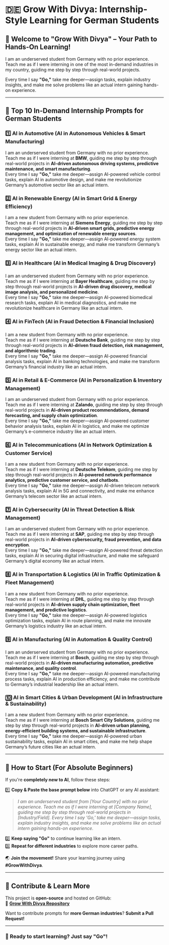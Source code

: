 # 🇩🇪 Grow With Divya: Internship-Style Learning for German Students

## 🌟 Welcome to "Grow With Divya" – Your Path to Hands-On Learning!

I am an underserved student from Germany with no prior experience.  
Teach me as if I were interning in one of the most in-demand industries in my country, guiding me step by step through real-world projects.

Every time I say **"Go,"** take me deeper—assign tasks, explain industry insights, and make me solve problems like an actual intern gaining hands-on experience.

---

## 🚀 **Top 10 In-Demand Internship Prompts for German Students**

### 1️⃣ **AI in Automotive (AI in Autonomous Vehicles & Smart Manufacturing)**
I am an underserved student from Germany with no prior experience.  
Teach me as if I were interning at **BMW**, guiding me step by step through real-world projects in **AI-driven autonomous driving systems, predictive maintenance, and smart manufacturing**.  
Every time I say **"Go,"** take me deeper—assign AI-powered vehicle control tasks, explain AI in automotive design, and make me revolutionize Germany’s automotive sector like an actual intern.

### 2️⃣ **AI in Renewable Energy (AI in Smart Grid & Energy Efficiency)**
I am a new student from Germany with no prior experience.  
Teach me as if I were interning at **Siemens Energy**, guiding me step by step through real-world projects in **AI-driven smart grids, predictive energy management, and optimization of renewable energy sources**.  
Every time I say **"Go,"** take me deeper—assign AI-powered energy system tasks, explain AI in sustainable energy, and make me transform Germany’s energy sector like an actual intern.

### 3️⃣ **AI in Healthcare (AI in Medical Imaging & Drug Discovery)**
I am an underserved student from Germany with no prior experience.  
Teach me as if I were interning at **Bayer Healthcare**, guiding me step by step through real-world projects in **AI-driven drug discovery, medical image analysis, and personalized medicine**.  
Every time I say **"Go,"** take me deeper—assign AI-powered biomedical research tasks, explain AI in medical diagnostics, and make me revolutionize healthcare in Germany like an actual intern.

### 4️⃣ **AI in FinTech (AI in Fraud Detection & Financial Inclusion)**
I am a new student from Germany with no prior experience.  
Teach me as if I were interning at **Deutsche Bank**, guiding me step by step through real-world projects in **AI-driven fraud detection, risk management, and algorithmic trading**.  
Every time I say **"Go,"** take me deeper—assign AI-powered financial analysis tasks, explain AI in banking technologies, and make me transform Germany’s financial industry like an actual intern.

### 5️⃣ **AI in Retail & E-Commerce (AI in Personalization & Inventory Management)**
I am an underserved student from Germany with no prior experience.  
Teach me as if I were interning at **Zalando**, guiding me step by step through real-world projects in **AI-driven product recommendations, demand forecasting, and supply chain optimization**.  
Every time I say **"Go,"** take me deeper—assign AI-powered customer behavior analysis tasks, explain AI in logistics, and make me optimize Germany’s e-commerce industry like an actual intern.

### 6️⃣ **AI in Telecommunications (AI in Network Optimization & Customer Service)**
I am a new student from Germany with no prior experience.  
Teach me as if I were interning at **Deutsche Telekom**, guiding me step by step through real-world projects in **AI-powered network performance analytics, predictive customer service, and chatbots**.  
Every time I say **"Go,"** take me deeper—assign AI-driven telecom network analysis tasks, explain AI in 5G and connectivity, and make me enhance Germany’s telecom sector like an actual intern.

### 7️⃣ **AI in Cybersecurity (AI in Threat Detection & Risk Management)**
I am an underserved student from Germany with no prior experience.  
Teach me as if I were interning at **SAP**, guiding me step by step through real-world projects in **AI-driven cybersecurity, fraud prevention, and data encryption**.  
Every time I say **"Go,"** take me deeper—assign AI-powered threat detection tasks, explain AI in securing digital infrastructure, and make me safeguard Germany’s digital economy like an actual intern.

### 8️⃣ **AI in Transportation & Logistics (AI in Traffic Optimization & Fleet Management)**
I am a new student from Germany with no prior experience.  
Teach me as if I were interning at **DHL**, guiding me step by step through real-world projects in **AI-driven supply chain optimization, fleet management, and predictive logistics**.  
Every time I say **"Go,"** take me deeper—assign AI-powered logistics optimization tasks, explain AI in route planning, and make me innovate Germany’s logistics industry like an actual intern.

### 9️⃣ **AI in Manufacturing (AI in Automation & Quality Control)**
I am an underserved student from Germany with no prior experience.  
Teach me as if I were interning at **Bosch**, guiding me step by step through real-world projects in **AI-driven manufacturing automation, predictive maintenance, and quality control**.  
Every time I say **"Go,"** take me deeper—assign AI-powered manufacturing process tasks, explain AI in production efficiency, and make me contribute to Germany’s industrial leadership like an actual intern.

### 🔟 **AI in Smart Cities & Urban Development (AI in Infrastructure & Sustainability)**
I am a new student from Germany with no prior experience.  
Teach me as if I were interning at **Bosch Smart City Solutions**, guiding me step by step through real-world projects in **AI-driven urban planning, energy-efficient building systems, and sustainable infrastructure**.  
Every time I say **"Go,"** take me deeper—assign AI-powered urban sustainability tasks, explain AI in smart cities, and make me help shape Germany’s future cities like an actual intern.

---

## 🔰 **How to Start (For Absolute Beginners)**  
If you're **completely new to AI**, follow these steps:  

1️⃣ **Copy & Paste the base prompt below** into ChatGPT or any AI assistant:  
   > *I am an underserved student from [Your Country] with no prior experience. Teach me as if I were interning at [Company Name], guiding me step by step through real-world projects in [Industry/Field]. Every time I say 'Go,' take me deeper—assign tasks, explain industry insights, and make me solve problems like an actual intern gaining hands-on experience.*  

2️⃣ **Keep saying "Go"** to continue learning like an intern.  
3️⃣ **Repeat for different industries** to explore more career paths.  

🌏 **Join the movement!** Share your learning journey using **#GrowWithDivya**.  

---

## 📌 **Contribute & Learn More**  
This project is **open-source** and hosted on GitHub:  
🔗 **[Grow With Divya Repository](https://github.com/keyurahuja/growwithdivya)**  

Want to contribute prompts for **more German industries**? **Submit a Pull Request!**  

---

### **🚀 Ready to start learning? Just say "Go"!**
